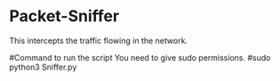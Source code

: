 # Packet-Sniffer
This intercepts the traffic flowing in the network.

#Command to run the script
You need to give sudo permissions.
#sudo python3 Sniffer.py
